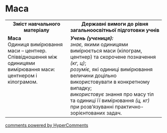 <div id="hypercomments_widget" class="js-hypercomments-widget invisible"></div>

# Маса
<table>
  <tr>
    <td width="40%" align="center"><b>Зміст навчального матеріалу<b></td>
    <td width="60%" align="center"><b>Державні вимоги до рівня загальноосвітньої підготовки учнів</b></td>
  </tr>
  <tr>
    <td width="40%" style="vertical-align:top !important;"><b>Маса</b><br>
Одиниця вимірювання маси – центнер.  Співвідношення між одиницями вимірювання маси: центнером і кілограмом.<br></td>
    <td width="60%" style="vertical-align:top !important;"><i><b>Учень (учениця):</b></i><br>
<i>знає,</i> якими одиницями вимірюється маси (кілограм, центнер) та скорочене позначення <i>(кг, ц)</i>;<br>
<i>розуміє,</i> які одиниці вимірювання величини доцільно використовувати в конкретному випадку;<br>
<i>використовує</i> знання про масу тіл та одиниці її вимірювання <i>(ц, кг)</i> при розв’язуванні практично-зорієнтованих задач.<br></td>
  </tr>
</table>

<div class="js-hypercomments-container">
    <a href="http://hypercomments.com" class="hc-link" title="comments widget">comments powered by HyperComments</a>
</div>